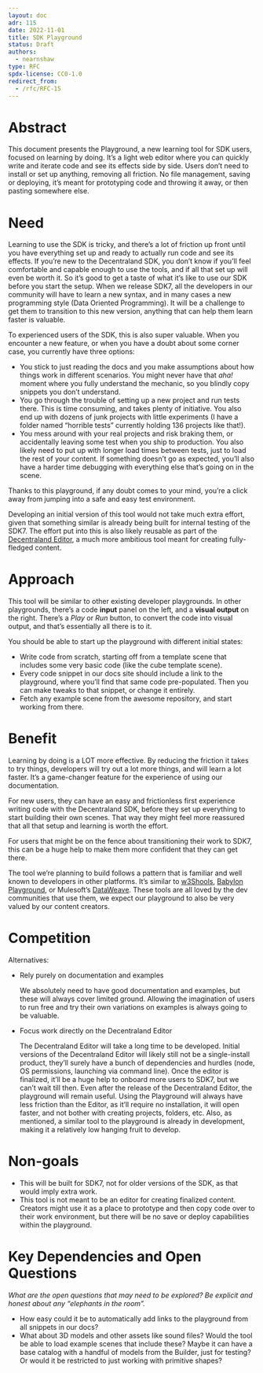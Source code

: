 ```yaml
---
layout: doc
adr: 115
date: 2022-11-01
title: SDK Playground
status: Draft
authors:
  - nearnshaw
type: RFC
spdx-license: CC0-1.0
redirect_from:
  - /rfc/RFC-15
---
```


# Abstract

This document presents the Playground, a new learning tool for SDK users, focused on learning by doing. It’s a light web editor where you can quickly write and iterate code and see its effects side by side. Users don’t need to install or set up anything, removing all friction. No file management, saving or deploying, it’s meant for prototyping code and throwing it away, or then pasting somewhere else.

# Need

Learning to use the SDK is tricky, and there’s a lot of friction up front until you have everything set up and ready to actually run code and see its effects. If you’re new to the Decentraland SDK, you don’t know if you’ll feel comfortable and capable enough to use the tools, and if all that set up will even be worth it. So it’s good to get a taste of what it’s like to use our SDK before you start the setup.
When we release SDK7, all the developers in our community will have to learn a new syntax, and in many cases a new programming style (Data Oriented Programming). It will be a challenge to get them to transition to this new version, anything that can help them learn faster is valuable.

To experienced users of the SDK, this is also super valuable. When you encounter a new feature, or when you have a doubt about some corner case, you currently have three options:

- You stick to just reading the docs and you make assumptions about how things work in different scenarios. You might never have that _aha!_ moment where you fully understand the mechanic, so you blindly copy snippets you don’t understand.
- You go through the trouble of setting up a new project and run tests there. This is time consuming, and takes plenty of initiative. You also end up with dozens of junk projects with little experiments (I have a folder named “horrible tests” currently holding 136 projects like that!).
- You mess around with your real projects and risk braking them, or accidentally leaving some test when you ship to production. You also likely need to put up with longer load times between tests, just to load the rest of your content. If something doesn’t go as expected, you’ll also have a harder time debugging with everything else that’s going on in the scene.

Thanks to this playground, if any doubt comes to your mind, you’re a click away from jumping into a safe and easy test environment.

Developing an initial version of this tool would not take much extra effort, given that something similar is already being built for internal testing of the SDK7. The effort put into this is also likely reusable as part of the [Decentraland Editor](https://github.com/decentraland/editor), a much more ambitious tool meant for creating fully-fledged content.

# Approach

This tool will be similar to other existing developer playgrounds.
In other playgrounds, there’s a code **input** panel on the left, and a **visual output** on the right.
There’s a _Play_ or _Run_ button, to convert the code into visual output, and that’s essentially all there is to it.

You should be able to start up the playground with different initial states:

- Write code from scratch, starting off from a template scene that includes some very basic code (like the cube template scene).
- Every code snippet in our docs site should include a link to the playground, where you’ll find that same code pre-populated. Then you can make tweaks to that snippet, or change it entirely.
- Fetch any example scene from the awesome repository, and start working from there.

# Benefit

Learning by doing is a LOT more effective. By reducing the friction it takes to try things, developers will try out a lot more things, and will learn a lot faster. It’s a game-changer feature for the experience of using our documentation.

For new users, they can have an easy and frictionless first experience writing code with the Decentraland SDK, before they set up everything to start building their own scenes. That way they might feel more reassured that all that setup and learning is worth the effort.

For users that might be on the fence about transitioning their work to SDK7, this can be a huge help to make them more confident that they can get there.

The tool we’re planning to build follows a pattern that is familiar and well known to developers in other platforms. It’s similar to [w3Shools](https://www.w3schools.com/tryit/), [Babylon Playground](https://playground.babylonjs.com/), or Mulesoft’s [DataWeave](https://developer.mulesoft.com/learn/dataweave/playground). These tools are all loved by the dev communities that use them, we expect our playground to also be very valued by our content creators.

# Competition

Alternatives:

- Rely purely on documentation and examples

  We absolutely need to have good documentation and examples, but these will always cover limited ground. Allowing the imagination of users to run free and try their own variations on examples is always going to be valuable.

- Focus work directly on the Decentraland Editor

  The Decentraland Editor will take a long time to be developed. Initial versions of the Decentraland Editor will likely still not be a single-install product, they’ll surely have a bunch of dependencies and hurdles (node, OS permissions, launching via command line). Once the editor is finalized, it’ll be a huge help to onboard more users to SDK7, but we can’t wait till then.
  Even after the release of the Decentraland Editor, the playground will remain useful. Using the Playground will always have less friction than the Editor, as it’ll require no installation, it will open faster, and not bother with creating projects, folders, etc.
  Also, as mentioned, a similar tool to the playground is already in development, making it a relatively low hanging fruit to develop.

# Non-goals

- This will be built for SDK7, not for older versions of the SDK, as that would imply extra work.
- This tool is not meant to be an editor for creating finalized content. Creators might use it as a place to prototype and then copy code over to their work environment, but there will be no save or deploy capabilities within the playground.

# Key Dependencies and Open Questions

_What are the open questions that may need to be explored? Be explicit and honest about any “elephants in the room”._

- How easy could it be to automatically add links to the playground from all snippets in our docs?
- What about 3D models and other assets like sound files? Would the tool be able to load example scenes that include these? Maybe it can have a base catalog with a handful of models from the Builder, just for testing? Or would it be restricted to just working with primitive shapes?
